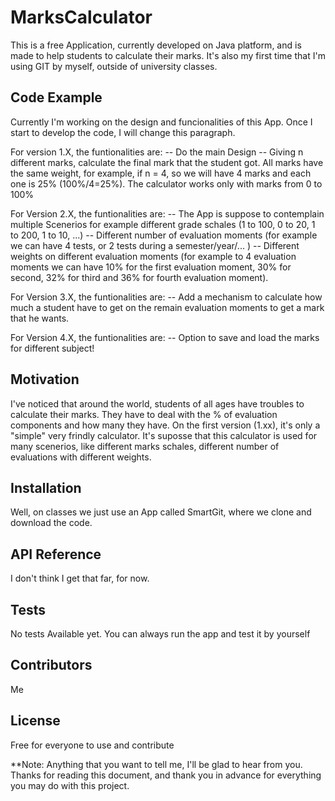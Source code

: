 # MarksCalculator

This is a free Application, currently developed on Java platform, and is made to help students to calculate their marks. 
It's also my first time that I'm using GIT by myself, outside of university classes. 


## Code Example

Currently I'm working on the design and funcionalities of this App. Once I start to develop the code, I will change this paragraph.

For version 1.X, the funtionalities are:
-- Do the main Design
-- Giving n different marks, calculate the final mark that the student got. All marks have the same weight, for example, if n = 4, so we will have 4 marks and each one is 25% (100%/4=25%). The calculator works only with marks from 0 to 100%

For Version 2.X, the funtionalities are:
-- The App is suppose to contemplain multiple Scenerios for example different grade schales (1 to 100, 0 to 20, 1 to 200, 1 to 10, ...)
-- Different number of evaluation moments (for example we can have 4 tests, or 2 tests during a semester/year/... )
-- Different weights on different evaluation moments (for example to 4 evaluation moments we can have 10% for the first evaluation moment, 30% for second, 32% for third and 36% for fourth evaluation moment).

For Version 3.X, the funtionalities are:
-- Add a mechanism to calculate how much a student have to get on the remain evaluation moments to get a mark that he wants.

For Version 4.X, the funtionalities are:
-- Option to save and load the marks for different subject! 


## Motivation

I've noticed that around the world, students of all ages have troubles to calculate their marks. They have to deal with the % of evaluation components and how many they have. On the first version (1.xx), it's only a "simple" very frindly calculator. It's suposse that this calculator is used for many scenerios, like different marks schales, different number of evaluations with different weights.


## Installation

Well, on classes we just use an App called SmartGit, where we clone and download the code. 


## API Reference

I don't think I get that far, for now.


## Tests

No tests Available yet. You can always run the app and test it by yourself


## Contributors

Me

## License

Free for everyone to use and contribute

**Note: Anything that you want to tell me, I'll be glad to hear from you. Thanks for reading this document, and thank you in advance for everything you may do with this project.
